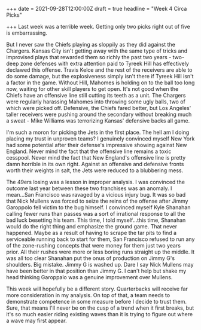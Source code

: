 +++
date = 2021-09-28T12:00:00Z
draft = true
headline = "Week 4 Circa Picks"

+++
Last week was a terrible week. Getting only two picks right out of five is embarrassing.

But I never saw the Chiefs playing as sloppily as they did against the Chargers. Kansas City isn't getting away with the same type of tricks and improvised plays that rewarded them so richly the past two years - two-deep zone defenses with extra attention paid to Tyreek Hill has effectively declawed this offense. Travis Kelce and the rest of the receivers are able to do some damage, but the explosiveness simply isn't there if Tyreek Hill isn't a factor in the game. Without Hill, Mahomes is holding on to the ball too long now, waiting for other skill players to get open. It's not good when the Chiefs have an offensive line still cutting its teeth as a unit. The Chargers were regularly harassing Mahomes into throwing some ugly balls, two of which were picked off. Defensive, the Chiefs fared better, but Los Angeles' taller receivers were pushing around the secondary without breaking much a sweat - Mike Williams was terrorizing Kansas' defensive backs all game.

I'm such a moron for picking the Jets in the first place. The hell am I doing placing my trust in unproven teams? I genuinely convinced myself New York had some potential after their defense's impressive showing against New England.  Never mind the fact that the offensive line remains a toxic cesspool. Never mind the fact that New England's offensive line is pretty damn horrible in its own right. Against an offensive and defensive fronts worth their weights in salt, the Jets were reduced to a blubbering mess.

The 49ers losing was a lesson in improper analysis. I was convinced the outcome last year between these two franchises was an anomaly. I mean...San Francisco was ravaged by a vicious injury bug. It was so bad that Nick Mullens was forced to seize the reins of the offense after Jimmy Garoppolo fell victim to the bug himself. I convinced myself Kyle Shanahan calling fewer runs than passes was a sort of irrational response to all the bad luck besetting his team.  This time, I told myself...this time, Shanahan would do the right thing and emphasize the ground game. That never happened. Maybe as a result of having to scrape the tar pits to find a serviceable running back to start for them, San Francisco refused to run any of the zone-rushing concepts that were money for them just two years prior. All their rushes were more or less boring runs straight up the middle. It was all too clear Shanahan put the onus of production on Jimmy G's shoulders. Big mistake. Jimmy G is washed up. Dare I say Nick Mullens may have been better in that position than Jimmy G. I can't help but shake my head thinking Garoppalo was a genuine improvement over Mullens.

This week will hopefully be a different story. Quarterbacks will receive far more consideration in my analysis. On top of that, a team needs to demonstrate competence in some measure before I decide to trust them. Sure, that means I'll never be on the cusp of a trend when it first breaks, but it's so much easier riding existing waves than it is trying to figure out where a wave may first appear. 